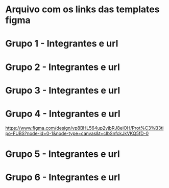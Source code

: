 # Arquivo com os links das templates figma

# Grupo 1 - Integrantes e url


# Grupo 2 - Integrantes e url


# Grupo 3 - Integrantes e url


# Grupo 4 - Integrantes e url
https://www.figma.com/design/vp8BHL564up2vjbRJ8eiOH/Prot%C3%B3tipo-FUBS?node-id=0-1&node-type=canvas&t=cIbSnfckJkVKQ5fD-0

# Grupo 5 - Integrantes e url


# Grupo 6 - Integrantes e url

